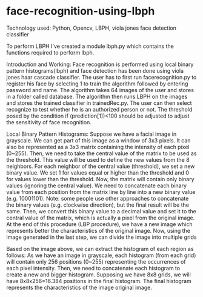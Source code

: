 # face-recognition-using-lbph

Technology used: Python, Opencv, LBPH, viola jones face detection classifier

To perform LBPH I've created a module lbph.py which contains the functions required to perform lbph.

Introduction and Working:
Face recognition is performed using local binary pattern histograms(lbph) and face detection has been done using viola jones haar cascade classifier. The user has to first run facerecognition.py to register his face by selecting 1 to train the algorithm followed by entering password and name. The algorithm takes 64 images of the user and stores in a folder called database. The algorithm then runs LBPH on the images and stores the trained classifier in trainedRec.py. The user can then select recognize to test whether he is an authorized person or not. The threshold posed by the condition if (prediction[1])<100 should be adjusted to adjust the sensitivity of face recognition.

Local Binary Pattern Histograms:
Suppose we have a facial image in grayscale.
We can get part of this image as a window of 3x3 pixels.
It can also be represented as a 3x3 matrix containing the intensity of each pixel (0~255).
Then, we need to take the central value of the matrix to be used as the threshold.
This value will be used to define the new values from the 8 neighbors.
For each neighbor of the central value (threshold), we set a new binary value. We set 1 for values equal or higher than the threshold and 0 for values lower than the threshold.
Now, the matrix will contain only binary values (ignoring the central value). We need to concatenate each binary value from each position from the matrix line by line into a new binary value (e.g. 10001101). Note: some people use other approaches to concatenate the binary values (e.g. clockwise direction), but the final result will be the same.
Then, we convert this binary value to a decimal value and set it to the central value of the matrix, which is actually a pixel from the original image.
At the end of this procedure (LBP procedure), we have a new image which represents better the characteristics of the original image.
Now, using the image generated in the last step, we can divide the image into multiple grids

Based on the image above, we can extract the histogram of each region as follows:
As we have an image in grayscale, each histogram (from each grid) will contain only 256 positions (0~255) representing the occurrences of each pixel intensity.
Then, we need to concatenate each histogram to create a new and bigger histogram. Supposing we have 8x8 grids, we will have 8x8x256=16.384 positions in the final histogram. The final histogram represents the characteristics of the image original image.
